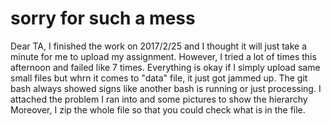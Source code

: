 # sorry for such a mess 
Dear TA,
I finished the work on 2017/2/25 and I thought it will just take a minute for me to upload my assignment. However, I tried a lot of times this afternoon and failed like 7 times.
Everything is okay if I simply upload same small files but whrn it comes to "data" file, it just got jammed up.
The git bash always showed signs like another bash is running or just processing.
I attached the problem I ran into and some pictures to show the hierarchy
Moreover, I zip the whole file so that you could check what is in the file.
